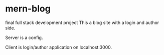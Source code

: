 # mern-blog
final full stack development project
This a blog site with a login and author side. 

Server is a config.

Client is login/author application on localhost:3000.


